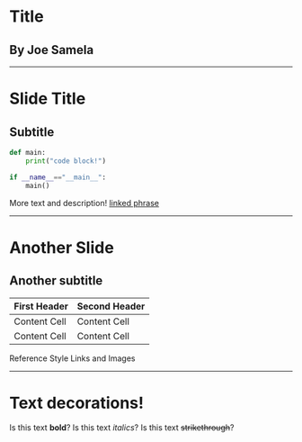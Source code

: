 # Title
## By Joe Samela

******

# Slide Title
## Subtitle

```python
def main:
    print("code block!")

if __name__=="__main__":
    main()
```
More text and description! [linked phrase](http://example.com)

******

# Another Slide
## Another subtitle

First Header  | Second Header
------------- | -------------
Content Cell  | Content Cell
Content Cell  | Content Cell
Reference Style Links and Images

******

# Text decorations!

Is this text **bold**?
Is this text *italics*?
Is this text ~~strikethrough~~?
